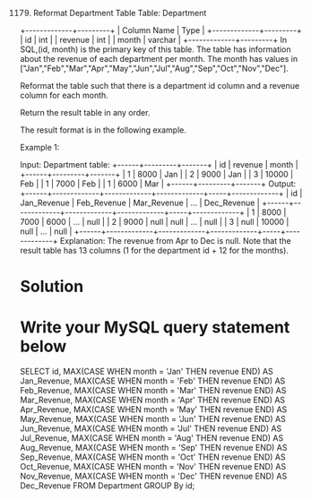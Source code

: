 1179. Reformat Department Table
Table: Department

+-------------+---------+
| Column Name | Type    |
+-------------+---------+
| id          | int     |
| revenue     | int     |
| month       | varchar |
+-------------+---------+
In SQL,(id, month) is the primary key of this table.
The table has information about the revenue of each department per month.
The month has values in ["Jan","Feb","Mar","Apr","May","Jun","Jul","Aug","Sep","Oct","Nov","Dec"].

 

Reformat the table such that there is a department id column and a revenue column for each month.

Return the result table in any order.

The result format is in the following example.

 

Example 1:

Input: 
Department table:
+------+---------+-------+
| id   | revenue | month |
+------+---------+-------+
| 1    | 8000    | Jan   |
| 2    | 9000    | Jan   |
| 3    | 10000   | Feb   |
| 1    | 7000    | Feb   |
| 1    | 6000    | Mar   |
+------+---------+-------+
Output: 
+------+-------------+-------------+-------------+-----+-------------+
| id   | Jan_Revenue | Feb_Revenue | Mar_Revenue | ... | Dec_Revenue |
+------+-------------+-------------+-------------+-----+-------------+
| 1    | 8000        | 7000        | 6000        | ... | null        |
| 2    | 9000        | null        | null        | ... | null        |
| 3    | null        | 10000       | null        | ... | null        |
+------+-------------+-------------+-------------+-----+-------------+
Explanation: The revenue from Apr to Dec is null.
Note that the result table has 13 columns (1 for the department id + 12 for the months).

# Solution
# Write your MySQL query statement below
SELECT id, 
MAX(CASE WHEN month = 'Jan' THEN revenue END) AS Jan_Revenue,
MAX(CASE WHEN month = 'Feb' THEN revenue END) AS Feb_Revenue,
MAX(CASE WHEN month = 'Mar' THEN revenue END) AS Mar_Revenue,
MAX(CASE WHEN month = 'Apr' THEN revenue END) AS Apr_Revenue,
MAX(CASE WHEN month = 'May' THEN revenue END) AS May_Revenue,
MAX(CASE WHEN month = 'Jun' THEN revenue END) AS Jun_Revenue,
MAX(CASE WHEN month = 'Jul' THEN revenue END) AS Jul_Revenue,
MAX(CASE WHEN month = 'Aug' THEN revenue END) AS Aug_Revenue,
MAX(CASE WHEN month = 'Sep' THEN revenue END) AS Sep_Revenue,
MAX(CASE WHEN month = 'Oct' THEN revenue END) AS Oct_Revenue,
MAX(CASE WHEN month = 'Nov' THEN revenue END) AS Nov_Revenue,
MAX(CASE WHEN month = 'Dec' THEN revenue END) AS Dec_Revenue
FROM Department GROUP By id;
